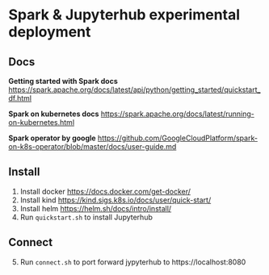 # Spark & Jupyterhub experimental deployment

## Docs
**Getting started with Spark docs**
https://spark.apache.org/docs/latest/api/python/getting_started/quickstart_df.html

**Spark on kubernetes docs**
https://spark.apache.org/docs/latest/running-on-kubernetes.html

**Spark operator by google**
https://github.com/GoogleCloudPlatform/spark-on-k8s-operator/blob/master/docs/user-guide.md

## Install
1. Install docker
https://docs.docker.com/get-docker/
2. Install kind
https://kind.sigs.k8s.io/docs/user/quick-start/
3. Install helm
https://helm.sh/docs/intro/install/
4. Run `quickstart.sh` to install Jupyterhub

## Connect
5. Run `connect.sh` to port forward jypyterhub to https://localhost:8080
